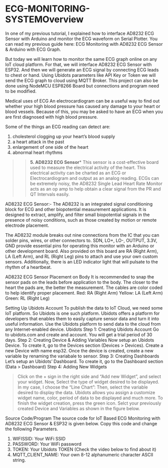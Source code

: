 # ECG-MONITORING-SYSTEMOverview
In one of my previous tutorial, I explained how to interface AD8232 ECG Sensor with Arduino and monitor the ECG waveform on Serial Plotter. You can read my previous guide here: ECG Monitoring with AD8232 ECG Sensor & Arduino with ECG Graph.

But today we will learn how to monitor the same ECG graph online on any IoT cloud platform. For that, we will interface AD8232 ECG Sensor with ESP32. And then we will generate an ECG signal by connecting ECG leads to chest or hand. Using Ubidots parameters like API Key or Token we will send the ECG graph to cloud using MQTT Broker. This project can also be done using NodeMCU ESP8266 Board but connections and program need to be modified.

Medical uses of ECG
An electrocardiogram can be a useful way to find out whether your high blood pressure has caused any damage to your heart or blood vessels. Because of this, you may be asked to have an ECG when you are first diagnosed with high blood pressure.

Some of the things an ECG reading can detect are:
1. cholesterol clogging up your heart’s blood supply
2. a heart attack in the past
3. enlargement of one side of the heart
4. abnormal heart rhythms


>> **5. AD8232 ECG Sensor***
This sensor is a cost-effective board used to measure the electrical activity of the heart. This electrical activity can be charted as an ECG or Electrocardiogram and output as an analog reading. ECGs can be extremely noisy, the AD8232 Single Lead Heart Rate Monitor acts as an op amp to help obtain a clear signal from the PR and QT Intervals easily.

AD8232 ECG Sensor:-
The AD8232 is an integrated signal conditioning block for ECG and other biopotential measurement applications. It is designed to extract, amplify, and filter small biopotential signals in the presence of noisy conditions, such as those created by motion or remote electrode placement.

The AD8232 module breaks out nine connections from the IC that you can solder pins, wires, or other connectors to. SDN, LO+, LO-, OUTPUT, 3.3V, GND provide essential pins for operating this monitor with an Arduino or other development board. Also provided on this board are RA (Right Arm), LA (Left Arm), and RL (Right Leg) pins to attach and use your own custom sensors. Additionally, there is an LED indicator light that will pulsate to the rhythm of a heartbeat.

AD8232 ECG Sensor Placement on Body
It is recommended to snap the sensor pads on the leads before application to the body. The closer to the heart the pads are, the better the measurement. The cables are color coded to help identify proper placement.
Red: RA (Right Arm)
Yellow: LA (Left Arm)
Green: RL (Right Leg)


Setting Up Ubidots Account
To publish the data to IoT Cloud, we need some IoT platform. So Ubidots is one such platform. Ubidots offers a platform for developers that enables them to easily capture sensor data and turn it into useful information. Use the Ubidots platform to send data to the cloud from any Internet-enabled device.
Ubidots
Step 1: Creating Ubidots Account
Go to ubidots.com and create and account. You will get a trial period of 30 days.
Step 2: Creating Device & Adding Variables
Now setup an Ubidots Device. To create it, go to the Devices section (Devices > Devices). Create a new Device with name esp32.
Once the device is created, create a new variable by renaming the variabale to sensor.
Step 3: Creating Dashboards
Let’s setup an Ubidots’ Dashboard. To create it, go to the Dashboard section (Data > Dashboard)
Step 4: Adding New Widgets

> Click on the + sign in the right side and “Add new Widget”, and select your widget.
> Now, Select the type of widget desired to be displayed. In my case, I choose the “Line Chart”:
> Then, select the variable desired to display the data. Ubidots allows you assign a customize widget name, color, period of data to be displayed and much more. To finish the widget creation, press the green icon.
> Selct your previously created Device and Variables as shown in the figure below.

Source Code/Program
The source code for IoT Based ECG Monitoring with AD8232 ECG Sensor & ESP32 is given below. Copy this code and change the following Parameters.

1. WIFISSID:</strong> Your WiFi SSID
2. PASSWORD:</strong> Your WiFi password
3. TOKEN:</strong> Your Ubidots TOKEN (Check the video below to find about it)
4. MQTT_CLIENT_NAME:</strong> Your own 8-12 alphanumeric character ASCII string.

